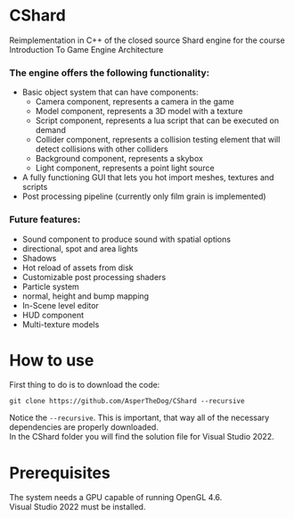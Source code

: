 # CShard
Reimplementation in C++ of the closed source Shard engine for the course Introduction To Game Engine Architecture

### The engine offers the following functionality:
 - Basic object system that can have components:
    - Camera component, represents a camera in the game
    - Model component, represents a 3D model with a texture
    - Script component, represents a lua script that can be executed on demand
    - Collider component, represents a collision testing element that will detect collisions with other colliders
    - Background component, represents a skybox
    - Light component, represents a point light source
 - A fully functioning GUI that lets you hot import meshes, textures and scripts
 - Post processing pipeline (currently only film grain is implemented)


### Future features:
  - Sound component to produce sound with spatial options
  - directional, spot and area lights
  - Shadows
  - Hot reload of assets from disk
  - Customizable post processing shaders
  - Particle system
  - normal, height and bump mapping
  - In-Scene level editor
  - HUD component
  - Multi-texture models

# How to use

First thing to do is to download the code:
```
git clone https://github.com/AsperTheDog/CShard --recursive
```
Notice the `--recursive`. This is important, that way all of the necessary dependencies are properly downloaded.  
In the CShard folder you will find the solution file for Visual Studio 2022.

# Prerequisites

The system needs a GPU capable of running OpenGL 4.6.  
Visual Studio 2022 must be installed.
